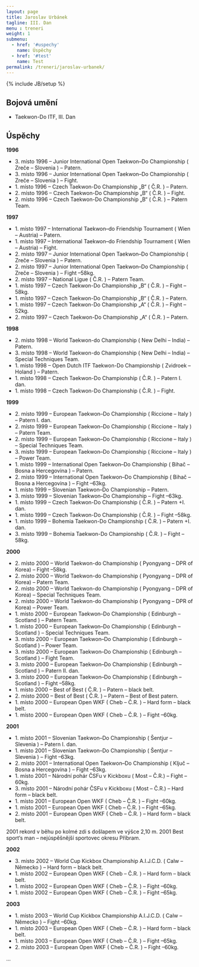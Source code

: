 ```yaml
---
layout: page
title: Jaroslav Urbánek
tagline: III. Dan
menu : treneri
weight: 1
submenu:
  - href: '#uspechy'
    name: Úspěchy
  - href: '#test'
    name: Test
permalink: /treneri/jaroslav-urbanek/
---
```

{% include JB/setup %}

## Bojová umění

- Taekwon-Do ITF, III. Dan

## Úspěchy

**1996**

- 3\. místo 1996 – Junior International Open Taekwon–Do Championship ( Zreče – Slovenia ) – Patern.
- 3\. místo 1996 – Junior International Open Taekwon–Do Championship ( Zreče – Slovenia ) – Fight.
- 1\. místo 1996 – Czech Taekwon-Do Championship „B“ ( Č.R. ) – Patern.
- 2\. místo 1996 – Czech Taekwon-Do Championship „B“ ( Č.R. ) – Fight.
- 2\. místo 1996 – Czech Taekwon-Do Championship „B“ ( Č.R. ) – Patern Team.

**1997**

- 1\. místo 1997 – International Taekwon–do Friendship Tournament ( Wien – Austria) – Patern.
- 1\. místo 1997 – International Taekwon–do Friendship Tournament ( Wien – Austria) – Fight.
- 2\. místo 1997 – Junior International Open Taekwon–Do Championship ( Zreče – Slovenia ) – Patern.
- 2\. místo 1997 – Junior International Open Taekwon–Do Championship ( Zreče – Slovenia ) – Fight –58kg.
- 2\. místo 1997 – National Ligue ( Č.R. ) – Patern Team.
- 1\. místo 1997 – Czech Taekwon-Do Championship „B“ ( Č.R. ) – Fight –58kg.
- 1\. místo 1997 – Czech Taekwon-Do Championship „B“ ( Č.R. ) – Patern.
- 1\. místo 1997 – Czech Taekwon-Do Championship „A“ ( Č.R. ) – Fight –52kg.
- 2\. místo 1997 – Czech Taekwon-Do Championship „A“ ( Č.R. ) – Patern.

**1998**

- 2\. místo 1998 – World Taekwon-do Championship ( New Delhi – India) – Patern.
- 3\. místo 1998 – World Taekwon-do Championship ( New Delhi – India) – Special Techniques Team.
- 1\. místo 1998 – Open Dutch ITF Taekwon-Do Championship ( Zvidroek – Holand ) – Patern.
- 1\. místo 1998 – Czech Taekwon-Do Championship ( Č.R. ) – Patern I. dan.
- 1\. místo 1998 – Czech Taekwon-Do Championship ( Č.R. ) – Fight.

**1999**

- 2\. místo 1999 – European Taekwon–Do Championship ( Riccione – Italy ) – Patern I. dan.
- 2\. místo 1999 – European Taekwon–Do Championship ( Riccione – Italy ) – Patern Team.
- 2\. místo 1999 – European Taekwon–Do Championship ( Riccione – Italy ) – Special Techniques Team.
- 3\. místo 1999 – European Taekwon–Do Championship ( Riccione – Italy ) – Power Team.
- 1\. místo 1999 – International Open Taekwon–Do Championship ( Bihač – Bosna a Hercegovina ) – Patern.
- 2\. místo 1999 – International Open Taekwon–Do Championship ( Bihač – Bosna a Hercegovina ) – Fight –63kg.
- 1\. místo 1999 – Slovenian Taekwon–Do Championship – Patern.
- 3\. místo 1999 – Slovenian Taekwon–Do Championship – Fight –63kg.
- 1\. místo 1999 – Czech Taekwon-Do Championship ( Č.R. ) – Patern +I. dan.
- 1\. místo 1999 – Czech Taekwon-Do Championship ( Č.R. ) – Fight –58kg.
- 1\. místo 1999 – Bohemia Taekwon-Do Championship ( Č.R. ) – Patern +I. dan.
- 3\. místo 1999 – Bohemia Taekwon-Do Championship ( Č.R. ) – Fight –58kg.

**2000**

- 2\. místo 2000 – World Taekwon-do Championship ( Pyongyang – DPR of Korea) – Fight –58kg.
- 2\. místo 2000 – World Taekwon-do Championship ( Pyongyang – DPR of Korea) – Patern Team.
- 2\. místo 2000 – World Taekwon-do Championship ( Pyongyang – DPR of Korea) – Special Techniques Team.
- 2\. místo 2000 – World Taekwon-do Championship ( Pyongyang – DPR of Korea) – Power Team.
- 1\. místo 2000 – European Taekwon–Do Championship ( Edinburgh – Scotland ) – Patern Team.
- 1\. místo 2000 – European Taekwon–Do Championship ( Edinburgh – Scotland ) – Special Techniques Team.
- 3\. místo 2000 – European Taekwon–Do Championship ( Edinburgh – Scotland ) – Power Team.
- 3\. místo 2000 – European Taekwon–Do Championship ( Edinburgh – Scotland ) – Fight Team.
- 3\. místo 2000 – European Taekwon–Do Championship ( Edinburgh – Scotland ) – Patern II. dan.
- 3\. místo 2000 – European Taekwon–Do Championship ( Edinburgh – Scotland ) – Fight –58kg.
- 1\. místo 2000 – Best of Best (  Č.R. ) – Patern – black belt.
- 2\. místo 2000 – Best of Best (  Č.R. ) – Patern – Best of Best patern.
- 1\. místo 2000 – European Open WKF ( Cheb – Č.R. ) – Hard form – black belt.
- 1\. místo 2000 – European Open WKF ( Cheb – Č.R. ) – Fight –60kg.

**2001**

- 1\. místo 2001 – Slovenian Taekwon–Do Championship ( Šentjur – Slevenia ) – Patern I. dan.
- 1\. místo 2001 – Slovenian Taekwon–Do Championship ( Šentjur – Slevenia ) – Fight –63kg.
- 2\. místo 2001 – International Open Taekwon–Do Championship ( Ključ – Bosna a Hercegovina ) – Fight –63kg.
- 1\. místo 2001 – Národní pohár ČSFu v Kickboxu ( Most – Č.R.) – Fight –60kg.
- 3\. místo 2001 – Národní pohár ČSFu v Kickboxu ( Most – Č.R.) – Hard form – black belt.
- 1\. místo 2001 – European Open WKF ( Cheb – Č.R. ) – Fight –60kg.
- 1\. místo 2001 – European Open WKF ( Cheb – Č.R. ) – Fight –65kg.
- 2\. místo 2001 – European Open WKF ( Cheb – Č.R. ) – Hard form – black belt.

2001 rekord v běhu po kolmé zdi s došlapem ve výšce 2,10 m.
2001 Best sport‘s man – nejúspěšnější sportovec okresu Příbram.

**2002**

- 3\. místo 2002 – World Cup Kickbox Championship A.I.J.C.D. ( Calw – Německo ) – Hard form – black belt.
- 1\. místo 2002 – European Open WKF ( Cheb – Č.R. ) – Hard form – black belt.
- 1\. místo 2002 – European Open WKF ( Cheb – Č.R. ) – Fight –60kg.
- 1\. místo 2002 – European Open WKF ( Cheb – Č.R. ) – Fight –65kg.

**2003**

- 1\. místo 2003 – World Cup Kickbox Championship A.I.J.C.D. ( Calw – Německo ) – Fight –60kg.
- 1\. místo 2003 – European Open WKF ( Cheb – Č.R. ) – Hard form – black belt.
- 1\. místo 2003 – European Open WKF ( Cheb – Č.R. ) – Fight –65kg.
- 2\. místo 2003 – European Open WKF ( Cheb – Č.R. ) – Fight –60kg.

...
